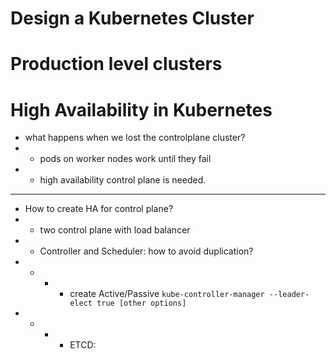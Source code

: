 # Design a Kubernetes Cluster

# Production level clusters

# High Availability in Kubernetes
- what happens when we lost the controlplane cluster?
- - pods on worker nodes work until they fail
- - high availability control plane is needed.
- - - - 
- How to create HA for control plane?
- - two control plane with load balancer
- - Controller and Scheduler: how to avoid duplication?
- - - - create Active/Passive `kube-controller-manager --leader-elect true [other options]`
- - - - ETCD: 